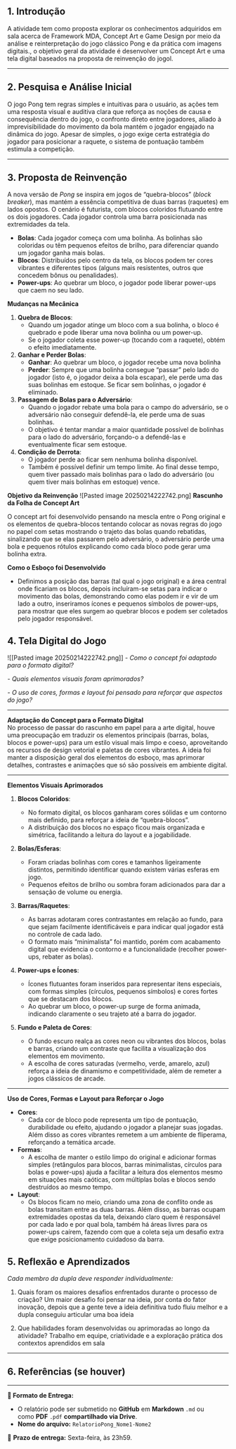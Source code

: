
## 1. Introdução

[](https://github.com/InteliContent/M1/blob/main/UX-Design/Reinventando-Pong_Template.md#1-introdu%C3%A7%C3%A3o)
A atividade tem como proposta explorar os conhecimentos adquiridos em sala acerca de Framework MDA, Concept Art e Game Design por meio da análise e reinterpretação do jogo clássico Pong e da prática com imagens digitais., o objetivo geral da atividade é desenvolver um Concept Art e uma tela digital baseados na proposta de reinvenção do jogol.

---

## 2. Pesquisa e Análise Inicial

[](https://github.com/InteliContent/M1/blob/main/UX-Design/Reinventando-Pong_Template.md#2-pesquisa-e-an%C3%A1lise-inicial)
O jogo Pong tem regras simples e intuitivas para o usuário, as ações tem uma resposta visual e auditiva clara que reforça as noções de causa e consequência dentro do jogo, o confronto direto entre jogadores, aliado à imprevisibilidade do movimento da bola mantém o jogador engajado na dinâmica do jogo. Apesar de simples, o jogo exige certa estratégia do jogador para posicionar a raquete, o sistema de pontuação também estimula a competição.

---

## 3. Proposta de Reinvenção

[](https://github.com/InteliContent/M1/blob/main/UX-Design/Reinventando-Pong_Template.md#3-proposta-de-reinven%C3%A7%C3%A3o)

A nova versão de _Pong_ se inspira em jogos de “quebra-blocos” (_block breaker_), mas mantém a essência competitiva de duas barras (raquetes) em lados opostos. O cenário é futurista, com blocos coloridos flutuando entre os dois jogadores. Cada jogador controla uma barra posicionada nas extremidades da tela. 
- **Bolas**: Cada jogador começa com uma bolinha. As bolinhas são coloridas ou têm pequenos efeitos de brilho, para diferenciar quando um jogador ganha mais bolas.
- **Blocos**: Distribuídos pelo centro da tela, os blocos podem ter cores vibrantes e diferentes tipos (alguns mais resistentes, outros que concedem bônus ou penalidades).
- **Power-ups**: Ao quebrar um bloco, o jogador pode liberar power-ups que caem no seu lado.

**Mudanças na Mecânica**

1. **Quebra de Blocos**:
    - Quando um jogador atinge um bloco com a sua bolinha, o bloco é quebrado e pode liberar uma nova bolinha ou um power-up.
    - Se o jogador coleta esse power-up (tocando com a raquete), obtém o efeito imediatamente.
2. **Ganhar e Perder Bolas**:
    - **Ganhar**: Ao quebrar um bloco, o jogador recebe uma nova bolinha
    - **Perder**: Sempre que uma bolinha consegue “passar” pelo lado do jogador (isto é, o jogador deixa a bola escapar), ele perde uma das suas bolinhas em estoque. Se ficar sem bolinhas, o jogador é eliminado.
3. **Passagem de Bolas para o Adversário**:
    - Quando o jogador rebate uma bola para o campo do adversário, se o adversário não conseguir defendê-la, ele perde uma de suas bolinhas.
    - O objetivo é tentar mandar a maior quantidade possível de bolinhas para o lado do adversário, forçando-o a defendê-las e eventualmente ficar sem estoque.
4. **Condição de Derrota**:
    - O jogador perde ao ficar sem nenhuma bolinha disponível.
    - Também é possível definir um tempo limite. Ao final desse tempo, quem tiver passado mais bolinhas para o lado do adversário (ou quem tiver mais bolinhas em estoque) vence.


**Objetivo da Reinvenção**
![Pasted image 20250214222742.png]
**Rascunho da Folha de Concept Art**

O concept art foi desenvolvido pensando na mescla entre o Pong original e os elementos de quebra-blocos tentando colocar as novas regras do jogo no papel com setas mostrando o trajeto das bolas quando rebatidas, sinalizando que se elas passarem pelo adversário, o adversário perde uma bola e pequenos rótulos explicando como cada bloco pode gerar uma bolinha extra.

**Como o Esboço foi Desenvolvido**

- Definimos a posição das barras (tal qual o jogo original) e a área central onde ficariam os blocos, depois incluíram-se setas para indicar o movimento das bolas, demonstrando como elas podem ir e vir de um lado a outro, inseriramos ícones e pequenos símbolos de power-ups, para mostrar que eles surgem ao quebrar blocos e podem ser coletados pelo jogador responsável.

## 4. Tela Digital do Jogo

[](https://github.com/InteliContent/M1/blob/main/UX-Design/Reinventando-Pong_Template.md#4-tela-digital-do-jogo)

![[Pasted image 20250214222742.png]]
_- Como o concept foi adaptado para o formato digital?_

_- Quais elementos visuais foram aprimorados?_

_- O uso de cores, formas e layout foi pensado para reforçar que aspectos do jogo?_

---
**Adaptação do Concept para o Formato Digital**  
No processo de passar do rascunho em papel para a arte digital, houve uma preocupação em traduzir os elementos principais (barras, bolas, blocos e power-ups) para um estilo visual mais limpo e coeso, aproveitando os recursos de design vetorial e paletas de cores vibrantes. A ideia foi manter a disposição geral dos elementos do esboço, mas aprimorar detalhes, contrastes e animações que só são possíveis em ambiente digital.

---

**Elementos Visuais Aprimorados**

1. **Blocos Coloridos**:
    
    - No formato digital, os blocos ganharam cores sólidas e um contorno mais definido, para reforçar a ideia de “quebra-blocos”.
    - A distribuição dos blocos no espaço ficou mais organizada e simétrica, facilitando a leitura do layout e a jogabilidade.
2. **Bolas/Esferas**:
    
    - Foram criadas bolinhas com cores e tamanhos ligeiramente distintos, permitindo identificar quando existem várias esferas em jogo.
    - Pequenos efeitos de brilho ou sombra foram adicionados para dar a sensação de volume ou energia.
3. **Barras/Raquetes**:
    
    - As barras adotaram cores contrastantes em relação ao fundo, para que sejam facilmente identificáveis e para indicar qual jogador está no controle de cada lado.
    - O formato mais “minimalista” foi mantido, porém com acabamento digital que evidencia o contorno e a funcionalidade (recolher power-ups, rebater as bolas).
4. **Power-ups e Ícones**:
    
    - Ícones flutuantes foram inseridos para representar itens especiais, com formas simples (círculos, pequenos símbolos) e cores fortes que se destacam dos blocos.
    - Ao quebrar um bloco, o power-up surge de forma animada, indicando claramente o seu trajeto até a barra do jogador.
5. **Fundo e Paleta de Cores**:
    
    - O fundo escuro realça as cores neon ou vibrantes dos blocos, bolas e barras, criando um contraste que facilita a visualização dos elementos em movimento.
    - A escolha de cores saturadas (vermelho, verde, amarelo, azul) reforça a ideia de dinamismo e competitividade, além de remeter a jogos clássicos de arcade.

---

**Uso de Cores, Formas e Layout para Reforçar o Jogo**

- **Cores**:  
	* Cada cor de bloco pode representa um tipo de pontuação, durabilidade ou efeito, ajudando o jogador a planejar suas jogadas. Além disso as cores vibrantes remetem a um ambiente de fliperama, reforçando a temática arcade.
- **Formas**:
    - A escolha de manter o estilo limpo do original e adicionar formas simples (retângulos para blocos, barras minimalistas, círculos para bolas e power-ups) ajuda a facilitar a leitura dos elementos mesmo em situações mais caóticas, com múltiplas bolas e blocos sendo destruídos ao mesmo tempo.
- **Layout**:
	* Os blocos ficam no meio, criando uma zona de conflito onde as bolas transitam entre as duas barras. Além disso, as barras ocupam extremidades opostas da tela, deixando claro quem é responsável por cada lado e por qual bola, também há áreas livres para os power-ups caírem, fazendo com que a coleta seja um desafio extra que exige posicionamento cuidadoso da barra.
## 5. Reflexão e Aprendizados

[](https://github.com/InteliContent/M1/blob/main/UX-Design/Reinventando-Pong_Template.md#5-reflex%C3%A3o-e-aprendizados)

_Cada membro da dupla deve responder individualmente:_

1. Quais foram os maiores desafios enfrentados durante o processo de criação?
   Um maior desafio foi pensar na ideia, por conta do fator inovação, depois que a gente teve a ideia definitiva tudo fluiu melhor e a dupla conseguiu articular uma boa ideia

2. Que habilidades foram desenvolvidas ou aprimoradas ao longo da atividade?
   Trabalho em equipe, criatividade e a exploração prática dos contextos aprendidos em sala
---

## 6. Referências (se houver)

[](https://github.com/InteliContent/M1/blob/main/UX-Design/Reinventando-Pong_Template.md#6-refer%C3%AAncias-se-houver)

---

**📝 Formato de Entrega:**

- O relatório pode ser submetido no **GitHub** em **Markdown** `.md` ou como **PDF** `.pdf` **compartilhado via Drive**.
- **Nome do arquivo:** `RelatorioPong_Nome1-Nome2`

📌 **Prazo de entrega:** Sexta-feira, às 23h59.
